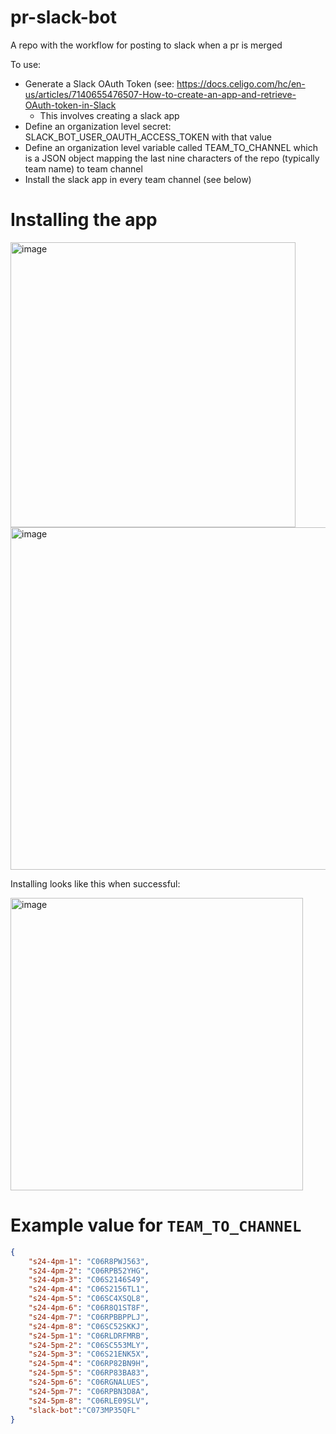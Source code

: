 # pr-slack-bot

A repo with the workflow for posting to slack when a pr is merged

To use: 
* Generate a Slack OAuth Token (see: <https://docs.celigo.com/hc/en-us/articles/7140655476507-How-to-create-an-app-and-retrieve-OAuth-token-in-Slack>
  - This involves creating a slack app
* Define an organization level secret: SLACK_BOT_USER_OAUTH_ACCESS_TOKEN with that value
* Define an organization level variable called TEAM_TO_CHANNEL which is a JSON object mapping the last nine characters of the repo (typically team name) to team channel
* Install the slack app in every team channel (see below)

# Installing the app

<img width="456" alt="image" src="https://github.com/ucsb-cs156-s24/pr-slack-bot/assets/1119017/bcd232ce-107f-4a4b-8100-7c944239cf20">

<img width="548" alt="image" src="https://github.com/ucsb-cs156-s24/pr-slack-bot/assets/1119017/8cb447bb-91f7-4610-bddd-b482407887cd">


Installing looks like this when successful:

<img width="468" alt="image" src="https://github.com/ucsb-cs156-s24/pr-slack-bot/assets/1119017/d7c92956-a53a-4bf4-bcf9-e3c981c43bba">


# Example value for `TEAM_TO_CHANNEL`

```json
{
    "s24-4pm-1": "C06R8PWJ563",
    "s24-4pm-2": "C06RPB52YHG",
    "s24-4pm-3": "C06S2146S49",
    "s24-4pm-4": "C06S2156TL1",
    "s24-4pm-5": "C06SC4XSQL8",
    "s24-4pm-6": "C06R8Q1ST8F",
    "s24-4pm-7": "C06RPBBPPLJ",
    "s24-4pm-8": "C06SC52SKKJ",
    "s24-5pm-1": "C06RLDRFMRB",
    "s24-5pm-2": "C06SC553MLY",
    "s24-5pm-3": "C06S21ENK5X",
    "s24-5pm-4": "C06RP82BN9H",
    "s24-5pm-5": "C06RP83BA83",
    "s24-5pm-6": "C06RGNALUES",
    "s24-5pm-7": "C06RPBN3D8A",
    "s24-5pm-8": "C06RLE09SLV",
    "slack-bot":"C073MP35QFL"
}
```
 
